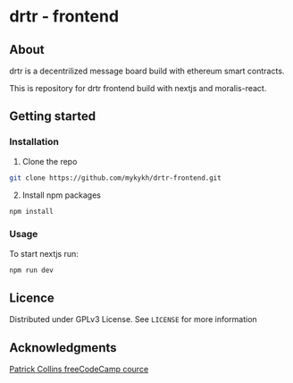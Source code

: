 # drtr - frontend

## About

drtr is a decentrilized message board build with ethereum smart contracts.

This is repository for drtr frontend build with nextjs and moralis-react.

## Getting started

### Installation

1. Clone the repo
```sh
git clone https://github.com/mykykh/drtr-frontend.git
```

2. Install npm packages
```sh
npm install
```

### Usage

To start nextjs run:
```sh
npm run dev
```

## Licence
Distributed under GPLv3 License. See `LICENSE` for more information

## Acknowledgments
[Patrick Collins freeCodeCamp cource](https://github.com/smartcontractkit/full-blockchain-solidity-course-js)
